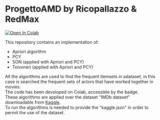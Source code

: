 # ProgettoAMD by Ricopallazzo & RedMax
[![Open In Colab](https://colab.research.google.com/assets/colab-badge.svg)](https://colab.research.google.com/github/Bertonc98/ProgettoAMD/blob/main/)

This repository contains an implementation of:
* Apriori algorithm
* PCY 
* SON (applied with Apriori and PCY)
* Toivonen (applied with Apriori and PCY)

All the algorithms are used to find the frequent itemsets in adataset, in this case is searched the frequent sets of actors that have worked together in movies. <br />
The code has been developed on Colab, accessible by the badge. <br />
These algorithms are applied over the dataset "IMDb dataset" downloadable from [Kaggle](https://www.kaggle.com/ashirwadsangwan/imdb-dataset). <br />
To run the algorithms is needed to provide the "kaggle.json" in order to permit the use of the dataset. <br />
